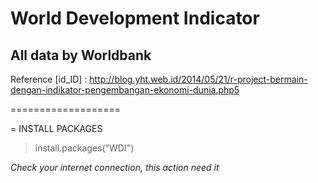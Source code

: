 World Development Indicator
===================
All data by Worldbank
-------------------
Reference [id_ID] : 
http://blog.yht.web.id/2014/05/21/r-project-bermain-dengan-indikator-pengembangan-ekonomi-dunia.php5

===================

= INSTALL PACKAGES

> install.packages("WDI")

*Check your internet connection, this action need it*

